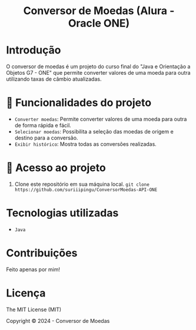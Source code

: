 <div align="center">
  <h1 align="center">
    Conversor de Moedas (Alura - Oracle ONE)
    <br />
  </h1>
</div>

# Introdução

O conversor de moedas é um projeto do curso final do "Java e Orientação a Objetos G7 - ONE" que permite converter valores de uma moeda para outra utilizando taxas de câmbio atualizadas.

# :hammer: Funcionalidades do projeto

- `Converter moedas`: Permite converter valores de uma moeda para outra de forma rápida e fácil.
- `Selecionar moedas`: Possibilita a seleção das moedas de origem e destino para a conversão.
- `Exibir histórico`: Mostra todas as conversões realizadas.
  
# 📁 Acesso ao projeto

1. Clone este repositório em sua máquina local.
 `git clone https://github.com/suriiipingu/ConversorMoedas-API-ONE`

# Tecnologias utilizadas
- `Java`

# Contribuições
Feito apenas por mim!

# Licença
The MIT License (MIT)

Copyright ©️ 2024 - Conversor de Moedas

